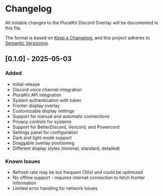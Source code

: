 # Changelog

All notable changes to the PluralKit Discord Overlay will be documented in this file.

The format is based on [Keep a Changelog](https://keepachangelog.com/en/1.0.0/),
and this project adheres to [Semantic Versioning](https://semver.org/spec/v2.0.0.html).

## [0.1.0] - 2025-05-03

### Added
- Initial release
- Discord voice channel integration
- PluralKit API integration
- System authentication with token
- Fronter display overlay
- Customizable display settings
- Support for manual and automatic connections
- Privacy controls for systems
- Support for BetterDiscord, Vencord, and Powercord
- Settings panel for configuration
- Dark and light mode support
- Draggable overlay positioning
- Different display styles (minimal, standard, detailed)

### Known Issues
- Refresh rate may be too frequent (30s) and could be optimized
- No offline support - requires internet connection to fetch fronter information
- Limited error handling for network issues